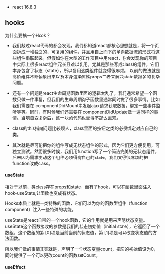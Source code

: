 - react 16.8.3

## hooks

为什么要搞一个Hook？
- 我们敲过react代码的都会发现，我们都知道react都核心思想就是，将一个页面拆成一堆独立的，可复用的组件，并且用自上而下的单向数据流的形式将这些组件串联起来。但假如你在大型的工作项目中用react，你会发现你的项目中实际上很多react组件冗长且难以复用。尤其是那些写成class的组件，它们本身包含了状态（state），所以复用这类组件就变得很麻烦。
以前的做法就是高阶组件不断抽象出来以及本身渲染属性props二者来解决state数据多的复杂问题。

- 还有一个问题是react生命周期函数里面的逻辑太乱了，我们通常希望一个函数只做一件事情，但我们的生命周期钩子函数里通常同时做了很多事情。比如我们需要在 componentDidMount中发起ajax请求获取数据，绑定一些事件监听等等。同时，有时候我们还需要在 componentDidUpdate做一遍同样的事情。当项目变复杂后，这一块的代码也变得不那么直观。

- class的this指向问题比较烦人，class里面的按钮之类的必须绑定对应自己的类。

- 其次就是尽可能把你的组件写成无状态组件的形式，因为它们更方便复用，可独立测试。然而很多时候，我们用function写了一个简洁完美的无状态组件，后来因为需求变动这个组件必须得有自己的state，我们又得很麻烦的把function改成class。

#### useState

相对于以前，类class存在props和state，而有了hook，可以在函数里面注入hook-useState,让函数也变成有状态。

Hooks本质上就是一类特殊的函数，它们可以为你的函数型组件（function component）注入一些特殊的功能。

useState是react自带的一个hook函数，它的作用就是用来声明状态变量。 useState这个函数接收的参数是我们的状态初始值（initial state），它返回了一个数组，这个数组的第 [0]项是当前当前的状态值，第 [1]项是可以改变状态值的方法函数。

所以我们做的事情其实就是，声明了一个状态变量count，把它的初始值设为0，同时提供了一个可以更改count的函数setCount。

#### useEffect


